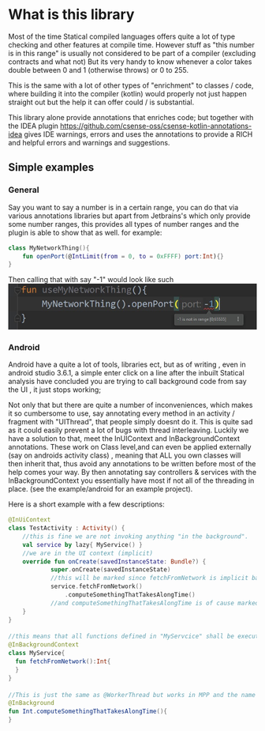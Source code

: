 # What is this library

Most of the time Statical compiled languages offers quite a lot of type checking and other features at compile time. 
However stuff as "this number is in this range" is usually not considered to be part of a compiler (excluding contracts and what not)
But its very handy to know whenever a color takes double between 0 and 1 (otherwise throws) or 0 to 255.

This is the same with a lot of other types of "enrichment"  to classes / code, where building it into the compiler (kotlin) would properly not just happen straight out but the help it can offer could / is substantial.

This library alone provide annotations that enriches code; but together with the IDEA plugin 
https://github.com/csense-oss/csense-kotlin-annotations-idea
gives IDE warnings, errors and uses the annotations to provide a RICH and helpful errors and warnings and suggestions.

## Simple examples
### General

Say you want to say a number is in a certain range, you can do that via various annotations libraries but apart from Jetbrains's which only provide some number ranges, this provides all types of number ranges and the plugin is able to show that as well.
for example:
```kotlin
class MyNetworkThing(){ 
    fun openPort(@IntLimit(from = 0, to = 0xFFFF) port:Int){}
}
```
Then calling that with say "-1" would look like such
![Image example of -1 being invalid range](./images/rangeexample.jpg)



### Android
Android have a quite a lot of tools, libraries ect, 
but as of writing , even in android studio 3.6.1, a simple enter click on a line after the inbuilt Statical analysis have concluded you are trying to call background code from say the UI , it just stops working; 

Not only that but there are quite a number of inconveniences, which makes it so cumbersome to use, say annotating every method in an activity / fragment with "UIThread", that people simply doesnt do it.
This is quite sad as it could easily prevent a lot of bugs with thread interleaving.
Luckily we have a solution to that, meet the InUIContext and InBackgroundContext annotations. These work on Class level,and can even be applied externally (say on androids activity class) , meaning that ALL you own classes will then inherit that, thus avoid any annotations to be written before most of the help comes your way.
By then annotating say controllers & services with the InBackgroundContext you essentially have most if not all of the threading in place.
(see the example/android  for an example project).

Here is a short example with a few descriptions:
```kotlin
@InUiContext
class TestActivity : Activity() {
    //this is fine we are not invoking anything "in the background".
    val service by lazy{ MyService() }
    //we are in the UI context (implicit)
    override fun onCreate(savedInstanceState: Bundle?) {
            super.onCreate(savedInstanceState)
            //this will be marked since fetchFromNetwork is implicit background
            service.fetchFromNetwork()
                .computeSomethingThatTakesAlongTime()    
            //and computeSomethingThatTakesAlongTime is of cause marked as well since its explicit marked
    }
}

//this means that all functions defined in "MyServcice" shall be executed on a background thread
@InBackgroundContext
class MyService{
  fun fetchFromNetwork():Int{
  }
}

//This is just the same as @WorkerThread but works in MPP and the name is bit simpler, we are supposed to be "in the background" 
@InBackground
fun Int.computeSomethingThatTakesAlongTime(){
}
```

